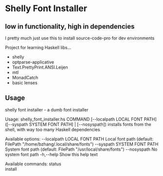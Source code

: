 # Shelly Font Installer
## low in functionality, high in dependencies

I pretty much just use this to install source-code-pro for dev environments

Project for learning Haskell libs...
* shelly
* optparse-applicative
* Text.PrettyPrint.ANSI.Leijen
* mtl
* MonadCatch
* basic lenses

## Usage
<div>
shelly font installer - a dumb font installer

Usage: shelly_font_installer.hs COMMAND [--localpath LOCAL FONT PATH]
                                ([--syspath SYSTEM FONT PATH] | [--nosyspath])
  installs fonts from the shell, with way too many Haskell dependencies

Available options:
  --localpath LOCAL FONT PATH
                           Local font
                           path (default: FilePath "/home/bzhang/.local/share/fonts")
  --syspath SYSTEM FONT PATH
                           System font
                           path (default: FilePath "/usr/local/share/fonts")
  --nosyspath              No system font path
  -h,--help                Show this help text

Available commands:
  status                   
  install        
</div>
